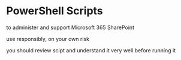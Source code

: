 # PowerShell Scripts

to administer and support Microsoft 365 SharePoint

use responsibly, on your own risk

you should review scipt and understand it very well before running it

